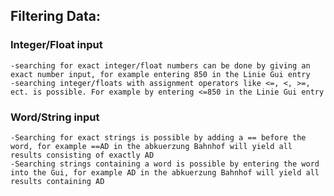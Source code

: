 ## Filtering Data:

### Integer/Float input
    -searching for exact integer/float numbers can be done by giving an exact number input, for example entering 850 in the Linie Gui entry
    -searching integer/floats with assignment operators like <=, <, >=, ect. is possible. For example by entering <=850 in the Linie Gui entry


### Word/String input
    -Searching for exact strings is possible by adding a == before the word, for example ==AD in the abkuerzung Bahnhof will yield all results consisting of exactly AD
    -Searching strings containing a word is possible by entering the word into the Gui, for example AD in the abkuerzung Bahnhof will yield all results containing AD
    